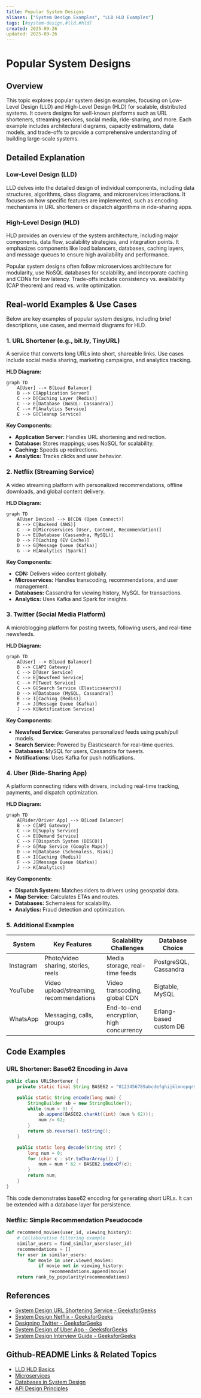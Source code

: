 ```yaml
---
title: Popular System Designs
aliases: ["System Design Examples", "LLD HLD Examples"]
tags: [#system-design,#lld,#hld]
created: 2025-09-26
updated: 2025-09-26
---
```


# Popular System Designs

## Overview

This topic explores popular system design examples, focusing on Low-Level Design (LLD) and High-Level Design (HLD) for scalable, distributed systems. It covers designs for well-known platforms such as URL shorteners, streaming services, social media, ride-sharing, and more. Each example includes architectural diagrams, capacity estimations, data models, and trade-offs to provide a comprehensive understanding of building large-scale systems.

## Detailed Explanation

### Low-Level Design (LLD)

LLD delves into the detailed design of individual components, including data structures, algorithms, class diagrams, and microservices interactions. It focuses on how specific features are implemented, such as encoding mechanisms in URL shorteners or dispatch algorithms in ride-sharing apps.

### High-Level Design (HLD)

HLD provides an overview of the system architecture, including major components, data flow, scalability strategies, and integration points. It emphasizes components like load balancers, databases, caching layers, and message queues to ensure high availability and performance.

Popular system designs often follow microservices architecture for modularity, use NoSQL databases for scalability, and incorporate caching and CDNs for low latency. Trade-offs include consistency vs. availability (CAP theorem) and read vs. write optimization.

## Real-world Examples & Use Cases

Below are key examples of popular system designs, including brief descriptions, use cases, and mermaid diagrams for HLD.

### 1. URL Shortener (e.g., bit.ly, TinyURL)

A service that converts long URLs into short, shareable links. Use cases include social media sharing, marketing campaigns, and analytics tracking.

**HLD Diagram:**

```mermaid
graph TD
    A[User] --> B[Load Balancer]
    B --> C[Application Server]
    C --> D[Caching Layer (Redis)]
    C --> E[Database (NoSQL: Cassandra)]
    C --> F[Analytics Service]
    E --> G[Cleanup Service]
```

**Key Components:**
- **Application Server:** Handles URL shortening and redirection.
- **Database:** Stores mappings; uses NoSQL for scalability.
- **Caching:** Speeds up redirections.
- **Analytics:** Tracks clicks and user behavior.

### 2. Netflix (Streaming Service)

A video streaming platform with personalized recommendations, offline downloads, and global content delivery.

**HLD Diagram:**

```mermaid
graph TD
    A[User Device] --> B[CDN (Open Connect)]
    B --> C[Backend (AWS)]
    C --> D[Microservices (User, Content, Recommendation)]
    D --> E[Database (Cassandra, MySQL)]
    D --> F[Caching (EV Cache)]
    D --> G[Message Queue (Kafka)]
    G --> H[Analytics (Spark)]
```

**Key Components:**
- **CDN:** Delivers video content globally.
- **Microservices:** Handles transcoding, recommendations, and user management.
- **Databases:** Cassandra for viewing history, MySQL for transactions.
- **Analytics:** Uses Kafka and Spark for insights.

### 3. Twitter (Social Media Platform)

A microblogging platform for posting tweets, following users, and real-time newsfeeds.

**HLD Diagram:**

```mermaid
graph TD
    A[User] --> B[Load Balancer]
    B --> C[API Gateway]
    C --> D[User Service]
    C --> E[Newsfeed Service]
    C --> F[Tweet Service]
    C --> G[Search Service (Elasticsearch)]
    D --> H[Database (MySQL, Cassandra)]
    E --> I[Caching (Redis)]
    F --> J[Message Queue (Kafka)]
    J --> K[Notification Service]
```

**Key Components:**
- **Newsfeed Service:** Generates personalized feeds using push/pull models.
- **Search Service:** Powered by Elasticsearch for real-time queries.
- **Databases:** MySQL for users, Cassandra for tweets.
- **Notifications:** Uses Kafka for push notifications.

### 4. Uber (Ride-Sharing App)

A platform connecting riders with drivers, including real-time tracking, payments, and dispatch optimization.

**HLD Diagram:**

```mermaid
graph TD
    A[Rider/Driver App] --> B[Load Balancer]
    B --> C[API Gateway]
    C --> D[Supply Service]
    C --> E[Demand Service]
    C --> F[Dispatch System (DISCO)]
    F --> G[Map Service (Google Maps)]
    D --> H[Database (Schemaless, Riak)]
    E --> I[Caching (Redis)]
    F --> J[Message Queue (Kafka)]
    J --> K[Analytics]
```

**Key Components:**
- **Dispatch System:** Matches riders to drivers using geospatial data.
- **Map Service:** Calculates ETAs and routes.
- **Databases:** Schemaless for scalability.
- **Analytics:** Fraud detection and optimization.

### 5. Additional Examples

| System | Key Features | Scalability Challenges | Database Choice |
|--------|--------------|-------------------------|-----------------|
| Instagram | Photo/video sharing, stories, reels | Media storage, real-time feeds | PostgreSQL, Cassandra |
| YouTube | Video upload/streaming, recommendations | Video transcoding, global CDN | Bigtable, MySQL |
| WhatsApp | Messaging, calls, groups | End-to-end encryption, high concurrency | Erlang-based custom DB |

## Code Examples

### URL Shortener: Base62 Encoding in Java

```java
public class URLShortener {
    private static final String BASE62 = "0123456789abcdefghijklmnopqrstuvwxyzABCDEFGHIJKLMNOPQRSTUVWXYZ";

    public static String encode(long num) {
        StringBuilder sb = new StringBuilder();
        while (num > 0) {
            sb.append(BASE62.charAt((int) (num % 62)));
            num /= 62;
        }
        return sb.reverse().toString();
    }

    public static long decode(String str) {
        long num = 0;
        for (char c : str.toCharArray()) {
            num = num * 62 + BASE62.indexOf(c);
        }
        return num;
    }
}
```

This code demonstrates base62 encoding for generating short URLs. It can be extended with a database layer for persistence.

### Netflix: Simple Recommendation Pseudocode

```python
def recommend_movies(user_id, viewing_history):
    # Collaborative filtering example
    similar_users = find_similar_users(user_id)
    recommendations = []
    for user in similar_users:
        for movie in user.viewed_movies:
            if movie not in viewing_history:
                recommendations.append(movie)
    return rank_by_popularity(recommendations)
```

## References

- [System Design URL Shortening Service - GeeksforGeeks](https://www.geeksforgeeks.org/system-design-url-shortening-service/)
- [System Design Netflix - GeeksforGeeks](https://www.geeksforgeeks.org/system-design/system-design-netflix-a-complete-architecture/)
- [Designing Twitter - GeeksforGeeks](https://www.geeksforgeeks.org/interview-experiences/design-twitter-a-system-design-interview-question/)
- [System Design of Uber App - GeeksforGeeks](https://www.geeksforgeeks.org/system-design/system-design-of-uber-app-uber-system-architecture/)
- [System Design Interview Guide - GeeksforGeeks](https://www.geeksforgeeks.org/interview-experiences/how-to-crack-system-design-round-in-interviews/)

## Github-README Links & Related Topics

- [LLD HLD Basics](../lld-hld-basics/)
- [Microservices](../microservices/)
- [Databases in System Design](../database-design-principles/)
- [API Design Principles](../api-design-principles/)
